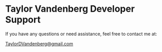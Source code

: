 <!DOCTYPE html>
<html lang="en">
<head>
  <meta charset="UTF-8">
  <meta name="viewport" content="width=device-width, initial-scale=1.0">
  <title>Taylor Vandenberg Developer Support</title>
</head>
<body>
  <h1>Taylor Vandenberg Developer Support</h1>
  <p>If you have any questions or need assistance, feel free to contact me at:</p>
  <p><a href="mailto:TaylorDVandenberg@gmail.com">TaylorDVandenberg@gmail.com</a></p>
</body>
</html>
